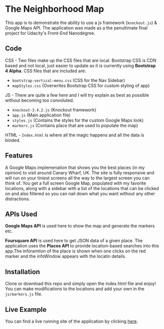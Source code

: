 # The Neighborhood Map
This app is to demonstrate the ability to use a js framework (`knockout.js`) & Google Maps API.
The application was made as a the penultimate final project for Udacity's Front-End Nanodegree.

## Code
CSS - Two files make up the CSS files that are local. Bootstrap CSS is CDN based and not local, just easier to update as it is currently using **Bootstrap 4 Alpha**. CSS files that are included are:
- `bootstrap-vertical-menu.css` (CSS for the Nav Sidebar)
- `mapStyles.css` (Overwrites Bootstrap CSS for custom styling of app)

JS - There are quite a few here and I will try explain as best as possible without becoming too convoluted.
- `knockout-3.4.2.js` (Knockout framework)
- `app.js` (Main application file)
- `styles.js` (Contains the styles for the custom Google Maps look)
- `markers.js` (Contains place that are used to populate the map)

HTML - `Index.html` is where all the magic happens and all the data is binded.

## Features
A Google Maps implemenation that shows you the best places (in my opinion) to visit around Canary Wharf, UK.
The site is fully responsive and will run on your tiniest screens all the way to the largest screen you can think of.
You get a full screen Google Map, populated with my favorite locations, along with a sidebar with a list of the locations that can be clicked on and also filtered so you can nail down what you want without any other distractions.

## APIs Used

**Google Maps API** is used here to show the map and generate the markers etc.

**Foursquare API** is used here to get JSON data of a given place. The application uses the **Places API** to provide location-based searches into this app.The inforamtion of the place is shown when one clicks on the red marker and the infoWindow appears with the locatin details.

## Installation
Clone or download this repo and simply open the index.html file and enjoy!
You can make modifications to the locations and add your own in the `js/markers.js` file.

## Live Example
You can find a live running site of the application by clicking [here](https://bit.ly/2B1Euqe).